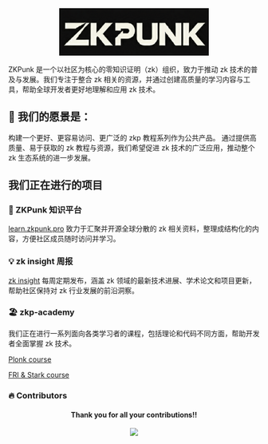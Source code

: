 
<div align="center">
  <img src="src/zkpunk-logo.png" alt="zkpunk logo" width="300"/>
</div>


ZKPunk 是一个以社区为核心的零知识证明（zk）组织，致力于推动 zk 技术的普及与发展。我们专注于整合 zk 相关的资源，并通过创建高质量的学习内容与工具，帮助全球开发者更好地理解和应用 zk 技术。


## 🚀 我们的愿景是：
构建一个更好、更容易访问、更广泛的 zkp 教程系列作为公共产品。
通过提供高质量、易于获取的 zk 教程与资源，我们希望促进 zk 技术的广泛应用，推动整个 zk 生态系统的进一步发展。

## 我们正在进行的项目

### 📔 ZKPunk 知识平台
 [learn.zkpunk.pro](https://learn.zkpunk.pro) 致力于汇聚并开源全球分散的 zk 相关资料，整理成结构化的内容，方便社区成员随时访问并学习。


### 💡 zk insight 周报
 [zk insight](https://insights.zkpunk.pro) 每周定期发布，涵盖 zk 领域的最新技术进展、学术论文和项目更新，帮助社区保持对 zk 行业发展的前沿洞察。


### 🏖️ zkp-academy

我们正在进行一系列面向各类学习者的课程，包括理论和代码不同方面，帮助开发者全面掌握 zk 技术。

[Plonk course](https://github.com/Antalpha-Labs/zkp-academy/tree/main/Plonk)

[FRI & Stark course](https://github.com/Antalpha-Labs/zkp-academy/tree/main/FRI%26Stark)






### 🔥 Contributors

<div align="center">
  <h4 align="center">
	Thank you for all your contributions!!
  </h4>
  <a href="https://github.com/ZKPunk-Org/ZKPedia/graphs/contributors">
	<img src="https://contrib.rocks/image?repo=ZKPunk-Org/ZKPedia" />
  </a>
</div>

